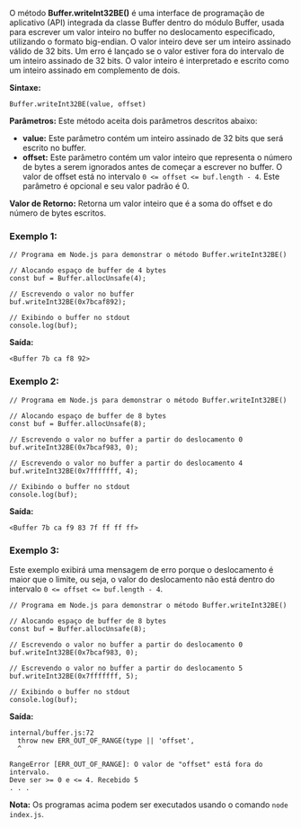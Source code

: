 O método **Buffer.writeInt32BE()** é uma interface de programação de aplicativo (API) integrada da classe Buffer dentro do módulo Buffer, usada para escrever um valor inteiro no buffer no deslocamento especificado, utilizando o formato big-endian. O valor inteiro deve ser um inteiro assinado válido de 32 bits. Um erro é lançado se o valor estiver fora do intervalo de um inteiro assinado de 32 bits. O valor inteiro é interpretado e escrito como um inteiro assinado em complemento de dois.

**Sintaxe:**

```
Buffer.writeInt32BE(value, offset)
```

**Parâmetros:** Este método aceita dois parâmetros descritos abaixo:

- **value:** Este parâmetro contém um inteiro assinado de 32 bits que será escrito no buffer.
- **offset:** Este parâmetro contém um valor inteiro que representa o número de bytes a serem ignorados antes de começar a escrever no buffer. O valor de offset está no intervalo `0 <= offset <= buf.length - 4`. Este parâmetro é opcional e seu valor padrão é 0.

**Valor de Retorno:** Retorna um valor inteiro que é a soma do offset e do número de bytes escritos.

### Exemplo 1:

```
// Programa em Node.js para demonstrar o método Buffer.writeInt32BE()

// Alocando espaço de buffer de 4 bytes
const buf = Buffer.allocUnsafe(4);

// Escrevendo o valor no buffer
buf.writeInt32BE(0x7bcaf892);

// Exibindo o buffer no stdout
console.log(buf);
```

**Saída:**

```
<Buffer 7b ca f8 92>
```

### Exemplo 2:

```
// Programa em Node.js para demonstrar o método Buffer.writeInt32BE()

// Alocando espaço de buffer de 8 bytes
const buf = Buffer.allocUnsafe(8);

// Escrevendo o valor no buffer a partir do deslocamento 0
buf.writeInt32BE(0x7bcaf983, 0);

// Escrevendo o valor no buffer a partir do deslocamento 4
buf.writeInt32BE(0x7fffffff, 4);

// Exibindo o buffer no stdout
console.log(buf);
```

**Saída:**

```
<Buffer 7b ca f9 83 7f ff ff ff>
```

### Exemplo 3:

Este exemplo exibirá uma mensagem de erro porque o deslocamento é maior que o limite, ou seja, o valor do deslocamento não está dentro do intervalo `0 <= offset <= buf.length - 4`.

```
// Programa em Node.js para demonstrar o método Buffer.writeInt32BE()

// Alocando espaço de buffer de 8 bytes
const buf = Buffer.allocUnsafe(8);

// Escrevendo o valor no buffer a partir do deslocamento 0
buf.writeInt32BE(0x7bcaf983, 0);

// Escrevendo o valor no buffer a partir do deslocamento 5
buf.writeInt32BE(0x7fffffff, 5);

// Exibindo o buffer no stdout
console.log(buf);
```

**Saída:**

```
internal/buffer.js:72
  throw new ERR_OUT_OF_RANGE(type || 'offset',
  ^

RangeError [ERR_OUT_OF_RANGE]: O valor de "offset" está fora do intervalo.
Deve ser >= 0 e <= 4. Recebido 5
. . .
```

**Nota:** Os programas acima podem ser executados usando o comando `node index.js`.



